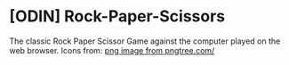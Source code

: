 # [ODIN] Rock-Paper-Scissors
The classic Rock Paper Scissor Game against the computer played on the web browser.
Icons from: <a href='https://pngtree.com/freepng/hand-draw-gesture-of-rock-paper-scissors_5844255.html'>png image from pngtree.com/</a>
